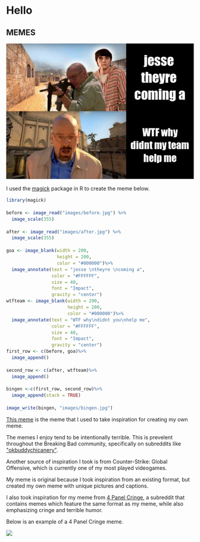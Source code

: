 # Hello

## MEMES
 ![](meme..jpg)
 
I used the [magick](https://cran.r-project.org/web/packages/magick/vignettes/intro.html) package in R to create the meme below. 

```r 
library(magick)

before <- image_read("images/before.jpg") %>%
  image_scale(355)

after <- image_read("images/after.jpg") %>%
  image_scale(355)

goa <- image_blank(width = 200,
                   height = 200,
                   color = "#000000")%>%
  image_annotate(text = "jesse \ntheyre \ncoming a",
                 color = "#FFFFFF", 
                 size = 40,
                 font = "Impact",
                 gravity = "center")
wtfteam <- image_blank(width = 200,
                       height = 200,
                       color = "#000000")%>%
  image_annotate(text = "WTF why\ndidnt you\nhelp me",
                 color = "#FFFFFF",
                 size = 40,
                 font = "Impact",
                 gravity = "center")
first_row <- c(before, goa)%>%
  image_append()

second_row <- c(after, wtfteam)%>%
  image_append()

bingen <-c(first_row, second_row)%>%
  image_append(stack = TRUE)

image_write(bingen, "images/bingen.jpg")

```
[This meme](https://www.reddit.com/gallery/lre9ka) is the meme that I used to take inspiration for creating my own meme. 

The memes I enjoy tend to be intentionally terrible. This is prevelent throughout the Breaking Bad community, specifically on subreddits like ["okbuddychicanery"](https://www.reddit.com/r/okbuddychicanery/). 

Another source of inspiration I took is from Counter-Strike: Global Offensive, which is currently one of my most played videogames. 

My meme is original because I took inspiration from an existing format, but created my own meme with unique pictures and captions.

I also took inspiration for my meme from [4 Panel Cringe](reddit.com/r/4panelcringe), a subreddit that contains memes which feature the same format as my meme, while also emphasizing cringe and terrible humor. 

Below is an example of a 4 Panel Cringe meme.

![](https://i.redd.it/gpc1v0lsj1f31.jpg)
